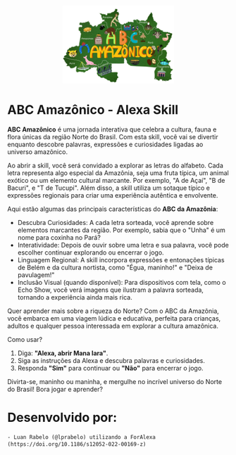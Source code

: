 <p align="center">
  <img src="imagens/logo.png" alt="Logo" width="50%">
</p>

# ABC Amazônico - Alexa Skill

**ABC Amazônico** é uma jornada interativa que celebra a cultura, fauna e flora únicas da região Norte do Brasil. Com esta skill, você vai se divertir enquanto descobre palavras, expressões e curiosidades ligadas ao universo amazônico.

Ao abrir a skill, você será convidado a explorar as letras do alfabeto. Cada letra representa algo especial da Amazônia, seja uma fruta típica, um animal exótico ou um elemento cultural marcante. Por exemplo, "A de Açaí", "B de Bacuri", e "T de Tucupi". Além disso, a skill utiliza um sotaque típico e expressões regionais para criar uma experiência autêntica e envolvente.

Aqui estão algumas das principais características do **ABC da Amazônia**:
- Descubra Curiosidades: A cada letra sorteada, você aprende sobre elementos marcantes da região. Por exemplo, sabia que o "Unha" é um nome para coxinha no Pará?
- Interatividade: Depois de ouvir sobre uma letra e sua palavra, você pode escolher continuar explorando ou encerrar o jogo.
- Linguagem Regional: A skill incorpora expressões e entonações típicas de Belém e da cultura nortista, como "Égua, maninho!" e "Deixa de pavulagem!"
- Inclusão Visual (quando disponível): Para dispositivos com tela, como o Echo Show, você verá imagens que ilustram a palavra sorteada, tornando a experiência ainda mais rica.

Quer aprender mais sobre a riqueza do Norte? Com o ABC da Amazônia, você embarca em uma viagem lúdica e educativa, perfeita para crianças, adultos e qualquer pessoa interessada em explorar a cultura amazônica.

Como usar?
1. Diga: **"Alexa, abrir Mana Iara"**.
2. Siga as instruções da Alexa e descubra palavras e curiosidades.
3. Responda **"Sim"** para continuar ou **"Não"** para encerrar o jogo.

Divirta-se, maninho ou maninha, e mergulhe no incrível universo do Norte do Brasil! Bora jogar e aprender?

# Desenvolvido por: 
    - Luan Rabelo (@lprabelo) utilizando a ForAlexa (https://doi.org/10.1186/s12052-022-00169-z)